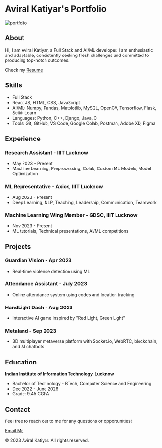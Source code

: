 # Aviral Katiyar's Portfolio

![portfolio](https://github.com/maskboyAvi/portfolio/assets/123640350/6922fbe8-6043-4c71-b132-e000b6125158)
## About


Hi, I am Aviral Katiyar, a Full Stack and AI/ML developer. I am enthusiastic and adaptable, consistently seeking fresh challenges and committed to producing top-notch outcomes.

Check my [Resume](https://drive.google.com/file/d/1Axcg5jJ5V7ZWEjP4m4ZnEbl0fjQWMAvw/view)

## Skills

- Full Stack
- React JS, HTML, CSS, JavaScript
- AI/ML: Numpy, Pandas, Matplotlib, MySQL, OpenCV, Tensorflow, Flask, Scikit Learn
- Languages: Python, C++, Django, Java, C
- Tools: Git, GitHub, VS Code, Google Colab, Postman, Adobe XD, Figma

## Experience

### Research Assistant - IIIT Lucknow
- May 2023 - Present
- Machine Learning, Preprocessing, Colab, Custom ML Models, Model Optimization

### ML Representative - Axios, IIIT Lucknow
- Aug 2023 - Present
- Deep Learning, NLP, Teaching, Leadership, Communication, Teamwork

### Machine Learning Wing Member - GDSC, IIIT Lucknow
- Nov 2023 - Present
- ML tutorials, Technical presentations, AI/ML competitions

## Projects

### Guardian Vision - Apr 2023
- Real-time violence detection using ML

### Attendance Assistant - July 2023
- Online attendance system using codes and location tracking

### HandLight Dash - Aug 2023
- Interactive AI game inspired by "Red Light, Green Light"

### Metaland - Sep 2023
- 3D multiplayer metaverse platform with Socket.io, WebRTC, blockchain, and AI chatbots

## Education

**Indian Institute of Information Technology, Lucknow**  
- Bachelor of Technology - BTech, Computer Science and Engineering
- Dec 2022 - June 2026
- Grade: 9.45 CGPA


## Contact

Feel free to reach out to me for any questions or opportunities!

[Email Me](<mailto:aviralofficial1729@gmail.com>)

© 2023 Aviral Katiyar. All rights reserved.
